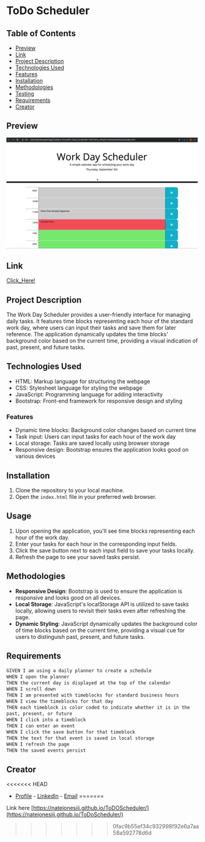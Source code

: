 # ToDo Scheduler

## Table of Contents

- [Preview](#preview)
- [Link](#link)
- [Project Description](#project-description)
- [Technologies Used](#technologies-used)
- [Features](#features)
- [Installation](#installation)
- [Methodologies](#methodologies)
- [Testing](#testing)
- [Requirements](#requirements)
- [Creator](#creator)

## Preview

<img width="500" alt="Tag" src="https://github.com/NateJonesIII/ToDoScheduler/blob/main/Assets/_images/05-third-party-apis-homework-demo.gif">

## Link

[Click_Here!](https://natejonesiii.github.io/workDayScheduler/)

## Project Description

The Work Day Scheduler provides a user-friendly interface for managing daily tasks. It features time blocks representing each hour of the standard work day, where users can input their tasks and save them for later reference. The application dynamically updates the time blocks' background color based on the current time, providing a visual indication of past, present, and future tasks.

## Technologies Used

- HTML: Markup language for structuring the webpage
- CSS: Stylesheet language for styling the webpage
- JavaScript: Programming language for adding interactivity
- Bootstrap: Front-end framework for responsive design and styling

### Features

- Dynamic time blocks: Background color changes based on current time
- Task input: Users can input tasks for each hour of the work day
- Local storage: Tasks are saved locally using browser storage
- Responsive design: Bootstrap ensures the application looks good on various devices

## Installation

1. Clone the repository to your local machine.
2. Open the `index.html` file in your preferred web browser.

## Usage

1. Upon opening the application, you'll see time blocks representing each hour of the work day.
2. Enter your tasks for each hour in the corresponding input fields.
3. Click the save button next to each input field to save your tasks locally.
4. Refresh the page to see your saved tasks persist.

## Methodologies

- **Responsive Design**: Bootstrap is used to ensure the application is responsive and looks good on all devices.
- **Local Storage**: JavaScript's localStorage API is utilized to save tasks locally, allowing users to revisit their tasks even after refreshing the page.
- **Dynamic Styling**: JavaScript dynamically updates the background color of time blocks based on the current time, providing a visual cue for users to distinguish past, present, and future tasks.

## Requirements

```
GIVEN I am using a daily planner to create a schedule
WHEN I open the planner
THEN the current day is displayed at the top of the calendar
WHEN I scroll down
THEN I am presented with timeblocks for standard business hours
WHEN I view the timeblocks for that day
THEN each timeblock is color coded to indicate whether it is in the past, present, or future
WHEN I click into a timeblock
THEN I can enter an event
WHEN I click the save button for that timeblock
THEN the text for that event is saved in local storage
WHEN I refresh the page
THEN the saved events persist
```

## Creator

<<<<<<< HEAD
- [Profile](https://github.com/NateJonesIII/ "Nathaniel Jones") - [LinkedIn](https://www.linkedin.com/in/nathaniel-jones/) - [Email](mailto:15nate.jones@gmail.com?subject=Hello "Hello Nate!")
=======

Link here [https://natejonesiii.github.io/ToDOScheduler/](https://natejonesiii.github.io/ToDoScheduler/)
>>>>>>> 0fac9b55ef34c932998f92e6a7aa58a592778d6d
